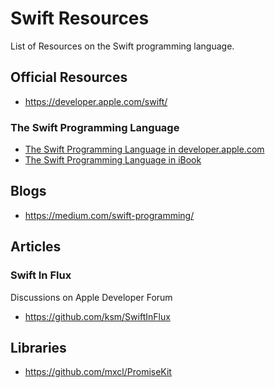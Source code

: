 # Swift Resources

List of Resources on the Swift programming language.

## Official Resources

* https://developer.apple.com/swift/

### The Swift Programming Language

* [The Swift Programming Language in developer.apple.com](https://developer.apple.com/library/prerelease/ios/documentation/Swift/Conceptual/Swift_Programming_Language/)
* [The Swift Programming Language in iBook](https://itunes.apple.com/us/book/the-swift-programming-language/id881256329?mt=11)

## Blogs

* https://medium.com/swift-programming/

## Articles

### Swift In Flux

Discussions on Apple Developer Forum

* https://github.com/ksm/SwiftInFlux

## Libraries

* https://github.com/mxcl/PromiseKit
